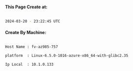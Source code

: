 
   
#### This Page Create at:

```bash

2024-03-20 - 23:22:45 UTC

```

#### Create By Machine:

```bash

Host Name : fv-az985-757

platform  : Linux-6.5.0-1016-azure-x86_64-with-glibc2.35

Ip Local  : 10.1.0.133

```

